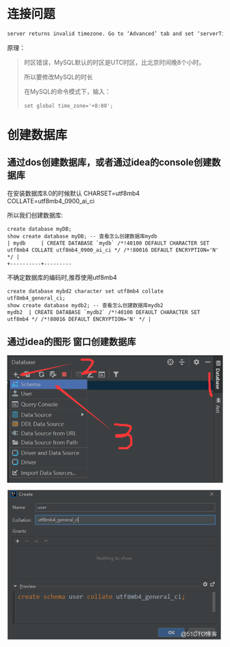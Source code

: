 # 连接问题

```tex
server returns invalid timezone. Go to ‘Advanced’ tab and set ‘serverTimezon’
```

原理：

>时区错误，MySQL默认的时区是UTC时区，比北京时间晚8个小时。
>
>所以要修改MySQL的时长
>
>在MySQL的命令模式下，输入：
>
>``set global time_zone='+8:00';``

 

# 创建数据库

## 通过dos创建数据库，或者通过idea的console创建数据库

在安装数据库8.0的时候默认 CHARSET=utf8mb4 COLLATE=utf8mb4_0900_ai_ci

所以我们创建数据库:

```mysql
create database myDB;
show create database myDB; -- 查看怎么创建数据库mydb
| mydb     | CREATE DATABASE `mydb` /*!40100 DEFAULT CHARACTER SET utf8mb4 COLLATE utf8mb4_0900_ai_ci */ /*!80016 DEFAULT ENCRYPTION='N' */ |
+----------+---------
```

不确定数据库的编码时,推荐使用utf8mb4

```mysql
create database mybd2 character set utf8mb4 collate utf8mb4_general_ci;
show create database mydb2; -- 查看怎么创建数据库mydb2
mydb2  | CREATE DATABASE `mydb2` /*!40100 DEFAULT CHARACTER SET utf8mb4 */ /*!80016 DEFAULT ENCRYPTION='N' */ |
```

## 通过idea的图形 窗口创建数据库

![image-20220304212812866](idea%E8%BF%9E%E6%8E%A5%E6%95%B0%E6%8D%AE%E5%BA%93.assets/image-20220304212812866.png)

![image-20220311172424852](idea%E8%BF%9E%E6%8E%A5%E6%95%B0%E6%8D%AE%E5%BA%93.assets/image-20220311172424852.png)